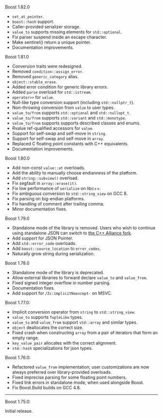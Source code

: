 Boost 1.82.0

* `set_at_pointer`.
* `boost::hash` support.
* Caller-provided serializer storage.
* `value_to` supports missing elements for `std::optional`.
* Fix parser suspend inside an escape character.
* Make sentinel() return a unique pointer.
* Documentation improvements.

Boost 1.81.0

* Conversion traits were redesigned.
* Removed `condition::assign_error`.
* Removed `generic_category` alias.
* `object::stable_erase`.
* Added error condition for generic library errors.
* Added `parse` overload for `std::istream`.
* `operator>>` for `value`.
* Null-like type conversion support (including `std::nullptr_t`).
* Non-throwing conversion from `value` to user types.
* `value_to/from` supports `std::optional` and `std::nullopt_t`.
* `value_to/from` supports `std::variant` and `std::monotype`.
* `value_to/from` supports supports described classes and enums.
* Rvalue ref-qualified accessors for `value`.
* Support for self-swap and self-move in `string`.
* Support for self-swap and self-move in `array`.
* Replaced C floating point constants with C++ equivalents.
* Documentation improvements.

Boost 1.80.0

* Add non-const `value::at` overloads.
* Add the ability to manually choose endianness of the platform.
* Add `string::subview()` overload.
* Fix segfault in `array::erase(it)`.
* Fix low performance of `serialize` on libc++.
* Fix ambiguous conversion to `std::string_view` on GCC 8.
* Fix parsing on big-endian platforms.
* Fix handling of comment after trailing comma.
* Minor documentation fixes.

Boost 1.79.0

* Standalone mode of the library is removed. Users who wish to
  continue using standalone JSON can switch to
  [the C++ Alliance fork](https://github.com/CPPAlliance/standalone-json.git).
* Add support for JSON Pointer.
* Add `std::error_code` overloads.
* Add `boost::source_location` to `error_codes`.
* Naturally grow string during serialization.

Boost 1.78.0
* Standalone mode of the library is deprecated.
* Allow external libraries to forward declare `value_to` and `value_from`.
* Fixed signed integer overflow in number parsing.
* Documentation fixes.
* Add support for `/Zc:implicitNoexcept-` on MSVC.

Boost 1.77.0:

*  Implicit conversion operator from `string` to `std::string_view`.
* `value_to` supports `TupleLike` types.
* `value_to` and `value_from` support `std::array` and similar types.
* `object` deallocates the correct size.
* Fixed crash when constructing `array` from a pair of iterators that form an
  empty range.
* `key_value_pair` allocates with the correct alignment.
* `std::hash` specializations for json types.

Boost 1.76.0:

* Refactored `value_from` implementation; user customizations are now always
  preferred over library-provided overloads.
* Fixed imprecise parsing for some floating point numbers.
* Fixed link errors in standalone mode, when used alongside Boost.
* Fix Boost.Build builds on GCC 4.8.

--------------------------------------------------------------------------------

Boost 1.75.0:

Initial release.

